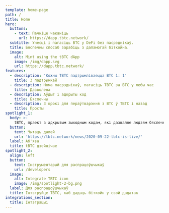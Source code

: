 ```yaml
---
template: home-page
path: /
title: Home
hero:
  buttons:
    - text: Пачніце чаканіць
      url: https://dapp.tbtc.network/
  subtitle: Унесці і пагасіць BTC у DeFi без пасрэднікаў.
  title: Бяспечны спосаб зарабіць з дапамогай біткойна.
  image:
    alt: Mint using the tBTC dApp
    image: /img/dapp.svg
    url: https://dapp.tbtc.network/
features:
  - description: 'Кожны TBTC падтрымліваецца BTC 1: 1'
    title: З падтрымкай
  - description: Няма пасрэднікаў, пагасіць TBTC за BTC у любы час
    title: Дазволена
  - description: Аўдыт і адкрыты код
    title: Бяспечны
  - description: 3 крокі для пераўтварэння з BTC ў TBTC і назад
    title: Просты
spotlight_1:
  body: >-
    tBTC, праект з адкрытым зыходным кодам, які дазваляе людзям бяспечна выкарыстоўваць біткойны ў праграмах Ethereum DeFi, працуе і гатовы да выкарыстання.
  button:
    text: Чытаць далей
    url: 'https://tbtc.network/news/2020-09-22-tbtc-is-live/'
  label: Аб'ява
  title: tBTC дзейнічае
spotlight_2:
  align: left
  button:
    text: Інструментарый для распрацоўшчыкаў
    url: /developers
  image:
    alt: Integrate TBTC icon
    image: /img/spotlight-2-bg.png
  label: Для распрацоўшчыкаў
  title: Інтэгруйце TBTC, каб дадаць біткойн у свой дадатак
integrations_section:
  title: Інтэграцыі
---
```


